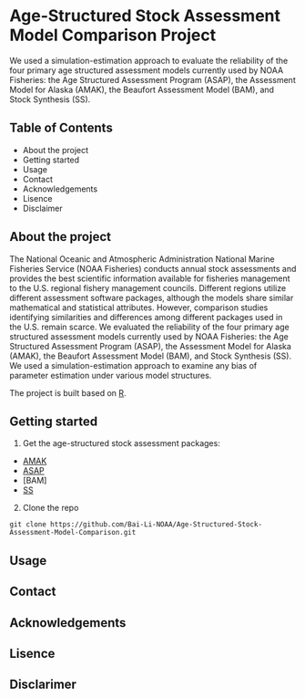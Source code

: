 # Age-Structured Stock Assessment Model Comparison Project

We used a simulation-estimation approach to evaluate the reliability of the four primary age structured assessment models currently used by NOAA Fisheries: the Age Structured Assessment Program (ASAP), the Assessment Model for Alaska (AMAK), the Beaufort Assessment Model (BAM), and Stock Synthesis (SS).

## Table of Contents

- About the project
- Getting started
- Usage
- Contact
- Acknowledgements
- Lisence
- Disclaimer

## About the project

The National Oceanic and Atmospheric Administration National Marine Fisheries Service (NOAA Fisheries) conducts annual stock assessments and provides the best scientific information available for fisheries management to the U.S. regional fishery management councils. Different regions utilize different assessment software packages, although the models share similar mathematical and statistical attributes. However, comparison studies identifying similarities and differences among different packages used in the U.S. remain scarce. We evaluated the reliability of the four primary age structured assessment models currently used by NOAA Fisheries: the Age Structured Assessment Program (ASAP), the Assessment Model for Alaska (AMAK), the Beaufort Assessment Model (BAM), and Stock Synthesis (SS). We used a simulation-estimation approach to examine any bias of parameter estimation under various model structures. 

The project is built based on [R](https://www.r-project.org/). 

## Getting started

1. Get the age-structured stock assessment packages:
 - [AMAK](https://github.com/NMFS-toolbox/AMAK.git)
 - [ASAP](https://nmfs-fish-tools.github.io/ASAP/)
 - [BAM]
 - [SS](https://vlab.ncep.noaa.gov/web/stock-synthesis/home)
2. Clone the repo

 `git clone https://github.com/Bai-Li-NOAA/Age-Structured-Stock-Assessment-Model-Comparison.git`

## Usage
## Contact
## Acknowledgements 
## Lisence
## Disclarimer
